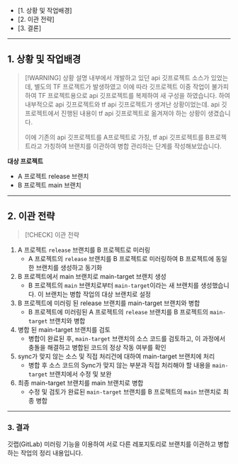 - [1. 상황 및 작업배경]
- [2. 이관 전략]
- [3. 결론]

---

## 1. 상황 및 작업배경

> [!WARNING] 상황 설명
> 내부에서 개발하고 있던 api 깃프로젝트 소스가 있었는데, 별도의 TF 프로젝트가 발생하였고 이에 따라 깃프로젝트 이중 작업이 불가피하여 TF 프로젝트용으로 api 깃프로젝트를 복제하여 새 구성을 하였습니다. 하여 내부적으로 api 깃프로젝트와 tf api 깃프로젝트가 생겨난 상황이었는데. api 깃프로젝트에서 진행된 내용이 tf api 깃프로젝트로 옮겨져야 하는 상황이 생겼습니다.
>
> 이에 기존의 api 깃프로젝트를 A프로젝트로 가칭, tf api 깃프로젝트를 B프로젝트라고 가칭하여 브랜치를 이관하여 병합 관리하는 단계를 작성해보았습니다.

**대상 프로젝트**

- A 프로젝트 release 브랜치
- B 프로젝트 main 브랜치

---

## 2. 이관 전략

> [!CHECK] 이관 전략

1. A 프로젝트 `release` 브랜치를 B 프로젝트로 미러링
   - A 프로젝트의 `release` 브랜치를 B 프로젝트로 미러링하여 B 프로젝트에 동일한 브랜치를 생성하고 동기화
2. B 프로젝트에서 main 브랜치로 main-target 브랜치 생성
   - B 프로젝트의 `main` 브랜치로부터 `main-target`이라는 새 브랜치를 생성했습니다. 이 브랜치는 병합 작업의 대상 브랜치로 설정
3. B 프로젝트에 미러링 된 release 브랜치를 main-target 브랜치와 병합
   - B 프로젝트에 미러링된 A 프로젝트의 `release` 브랜치를 B 프로젝트의 `main-target` 브랜치와 병합
4. 병합 된 main-target 브랜치를 검토
   - 병합이 완료된 후, `main-target` 브랜치의 소스 코드를 검토하고, 이 과정에서 충돌을 해결하고 병합된 코드의 정상 작동 여부를 확인
5. sync가 맞지 않는 소스 및 직접 처리건에 대하여 main-target 브랜치에 처리
   - 병합 후 소스 코드의 Sync가 맞지 않는 부분과 직접 처리해야 할 내용을 `main-target` 브랜치에서 수정 및 보완
6. 최종 main-target 브랜치를 main 브랜치로 병합
   - 수정 및 검토가 완료된 `main-target` 브랜치를 B 프로젝트의 `main` 브랜치로 최종 병합

---

### 3. 결과

깃랩(GitLab) 미러링 기능을 이용하여 서로 다른 레포지토리로 브랜치를 이관하고 병합하는 작업의 정리 내용입니다.
